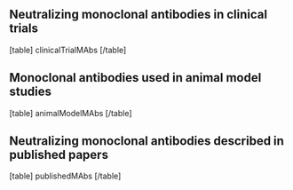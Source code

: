 ## Neutralizing monoclonal antibodies in clinical trials
[table]
clinicalTrialMAbs
[/table]

## Monoclonal antibodies used in animal model studies
[table]
animalModelMAbs
[/table]

## Neutralizing monoclonal antibodies described in published papers
[table]
publishedMAbs
[/table]
